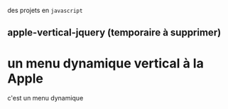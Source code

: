 des projets en `javascript`

## apple-vertical-jquery (temporaire à supprimer) 

# un menu dynamique vertical à la Apple

c'est un menu dynamique
